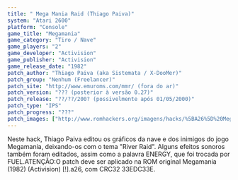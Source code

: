 ```yaml
---
title: " Mega Mania Raid (Thiago Paiva)"
system: "Atari 2600"
platform: "Console"
game_title: "Megamania"
game_category: "Tiro / Nave"
game_players: "2"
game_developer: "Activision"
game_publisher: "Activision"
game_release_date: "1982"
patch_author: "Thiago Paiva (aka Sistemata / X-DooMer)"
patch_group: "Nenhum (Freelancer)"
patch_site: "http://www.emuroms.com/mmr/ (fora do ar)"
patch_version: "??? (posterior à versão 0.27)"
patch_release: "??/??/200? (possivelmente após 01/05/2000)"
patch_type: "IPS"
patch_progress: "???"
patch_images: ["http://www.romhackers.org/imagens/hacks/%5BA26%5D%20Mega%20Mania%20Raid%20%5BH-Thiago%20Paiva%20G-Nenhum%5D%20%5BA-1999%5D%20%5BMegamania%20Hack%5D.png"]
---
```

Neste hack, Thiago Paiva editou os gráficos da nave e dos inimigos do jogo Megamania, deixando-os com o tema "River Raid". Alguns efeitos sonoros também foram editados, assim como a palavra ENERGY, que foi trocada por FUEL.ATENÇÃO:O patch deve ser aplicado na ROM original Megamania (1982) (Activision) [!].a26, com CRC32 33EDC33E.